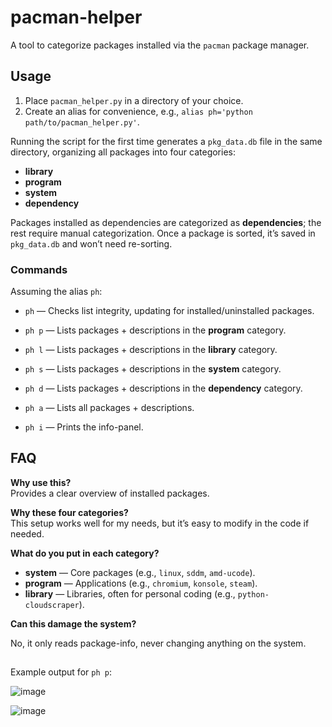 # pacman-helper
A tool to categorize packages installed via the `pacman` package manager.

## Usage

1. Place `pacman_helper.py` in a directory of your choice.
2. Create an alias for convenience, e.g., `alias ph='python path/to/pacman_helper.py'`.

Running the script for the first time generates a `pkg_data.db` file in the same directory, organizing all packages into four categories:
- **library**
- **program**
- **system**
- **dependency**

Packages installed as dependencies are categorized as **dependencies**; the rest require manual categorization. Once a package is sorted, it’s saved in `pkg_data.db` and won’t need re-sorting.

### Commands

Assuming the alias `ph`:
- `ph` — Checks list integrity, updating for installed/uninstalled packages.
- `ph p` — Lists packages + descriptions in the **program** category.
- `ph l` — Lists packages + descriptions in the **library** category.
- `ph s` — Lists packages + descriptions in the **system** category.
- `ph d` — Lists packages + descriptions in the **dependency** category.
- `ph a` — Lists all packages + descriptions.

- `ph i` — Prints the info-panel.

## FAQ

**Why use this?**  
Provides a clear overview of installed packages.

**Why these four categories?**  
This setup works well for my needs, but it’s easy to modify in the code if needed.

**What do you put in each category?**

- **system** — Core packages (e.g., `linux`, `sddm`, `amd-ucode`).
- **program** — Applications (e.g., `chromium`, `konsole`, `steam`).
- **library** — Libraries, often for personal coding (e.g., `python-cloudscraper`).

**Can this damage the system?**

No, it only reads package-info, never changing anything on the system.

##
Example output for `ph p`:

![image](https://github.com/user-attachments/assets/ba2e6d61-ec3b-4535-8456-a920c8758b37)

![image](https://github.com/user-attachments/assets/6d766d9a-8b60-450f-b483-6f2136bb6115)


